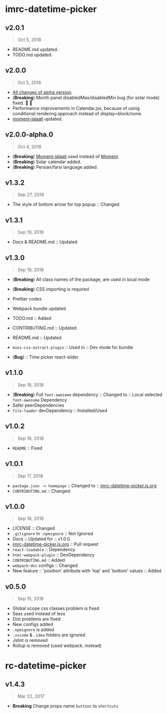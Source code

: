 # imrc-datetime-picker

## v2.0.1

> Oct 5, 2018

- README.md updated.
- TODO.md updated.

## v2.0.0

> Oct 5, 2018

- [All changes of alpha version](#v200-alpha0).
- (**Breaking**) Month panel disabledMax/disabledMin bug (for solar mode) fixed. :bug: :gun:
- Performance improvements in Calendar.jsx, because of using conditional rendering approach instead of display=block/none.
- [moment-jalaali](https://npmjs.com/package/moment-jalaali) updated.

## v2.0.0-alpha.0

> Oct 4, 2018

- (**Breaking**) [Moment-jalaali](https://npmjs.com/package/moment-jalaali) used instead of [Moment](https://npmjs.com/package/moment).
- (**Breaking**) Solar calendar added.
- (**Breaking**) Persian/farsi language added.

## v1.3.2

> Sep 27, 2018

- The style of bottom arrow for top popup :: Changed

## v1.3.1

> Sep 19, 2018

- Docs & README.md :: Updated

## v1.3.0

> Sep 19, 2018

- (**Breaking**) All class names of the package, are used in local mode
- (**Breaking**) CSS importing is required
- Prettier codes
- Webpack bundle updated
- TODO.md :: Added
- CONTRIBUTING.md :: Updated
- README.md :: Updated
- `mini-css-extract-plugin` :: Used in :: Dev mode for bundle

- (**Bug**) :: Time picker react-slider

## v1.1.0

> Sep 18, 2018

- (**Breaking**) Full `font-awesome` dependency :: Changed to :: Local selected `font-awesome` Dependency
- Safer peerDependencies
- `file-loader` devDependency :: Installed/Used

## v1.0.2

> Sep 18, 2018

- `README` :: Fixed

## v1.0.1

> Sep 17, 2018

- `package.json -> homepage` :: Changed to :: [imrc-datetime-picker.js.org](https://imrc-datetime-picker.js.org)
- `CONTRIBUTING.md` :: Changed

## v1.0.0

> Sep 16, 2018

- LICENSE :: Changed
- `.gitignore` in `.npmignore` :: Not Ignored
- Docs :: Updated for :: v1.0.0
- [imrc-datetime-picker.js.org](https://imrc-datetime-picker.js.org) :: Pull request
- `react-loadable` :: Dependency
- `html-webpack-plugin` :: DevDependency
- `CONTRIBUTING.md` :: Added
- `webpack-doc` configs :: Changed
- New feature :: 'position' attribute with 'top' and 'bottom' values :: Added

## v0.5.0

> Sep 15, 2018

- Global scope css classes problem is fixed
- Sass used instead of less
- Dist problems are fixed
- New configs added
- `.npmignore` is added
- `.vscode` & `.idea` folders are ignored
- Jslint is removed
- Rollup is removed (used webpack, instead)

# rc-datetime-picker

## v1.4.3

> Mar 22, 2017

- **Breaking** Change props name `buttons` to `shortcuts`
